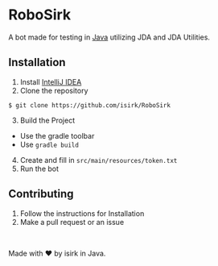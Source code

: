 # RoboSirk

A bot made for testing in [Java](https://java.com) utilizing JDA and JDA Utilities.

## Installation
1. Install [IntelliJ IDEA](https://www.jetbrains.com/idea/download/)
2. Clone the repository
```
$ git clone https://github.com/isirk/RoboSirk
```
3. Build the Project
- Use the gradle toolbar
- Use `gradle build`
4. Create and fill in `src/main/resources/token.txt`
5. Run the bot

## Contributing

1. Follow the instructions for Installation
2. Make a pull request or an issue

&nbsp;

Made with ❤️️ by isirk in Java.
